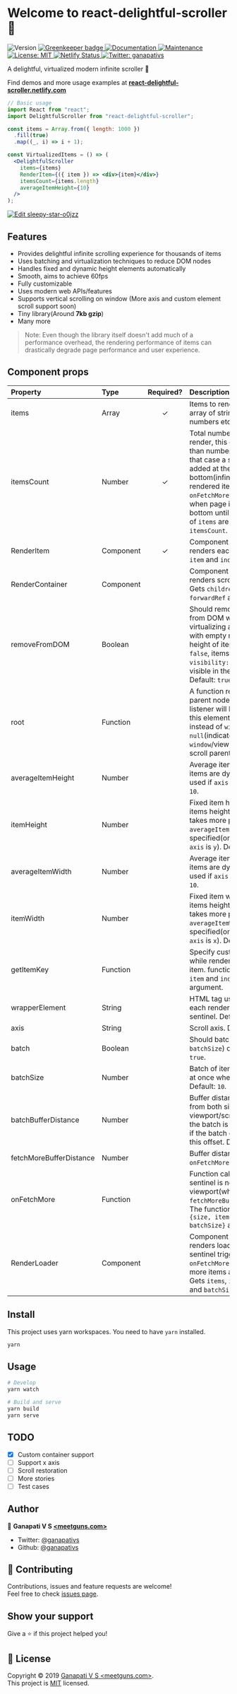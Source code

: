 # Welcome to react-delightful-scroller 👋

<p>
  <img alt="Version" src="https://img.shields.io/npm/v/react-delightful-scroller.svg">
  <a href="https://greenkeeper.io/">
    <img alt="Greenkeeper badge" src="https://badges.greenkeeper.io/ganapativs/react-delightful-scroller.svg" target="_blank" />
  </a>
  <a href="https://github.com/ganapativs/react-delightful-scroller#readme">
    <img alt="Documentation" src="https://img.shields.io/badge/documentation-yes-brightgreen.svg" target="_blank" />
  </a>
  <a href="https://github.com/ganapativs/react-delightful-scroller/graphs/commit-activity">
    <img alt="Maintenance" src="https://img.shields.io/badge/Maintained%3F-yes-green.svg" target="_blank" />
  </a>
  <a href="https://github.com/ganapativs/react-delightful-scroller/blob/master/LICENSE">
    <img alt="License: MIT" src="https://img.shields.io/badge/License-MIT-yellow.svg" target="_blank" />
  </a>
  <a href="https://app.netlify.com/sites/react-delightful-scroller/deploys">
    <img alt="Netlify Status" src="https://api.netlify.com/api/v1/badges/78aa47e6-80f3-4372-aeba-b2fb6bf491bf/deploy-status" target="_blank" />
  </a>
  <a href="https://twitter.com/ganapativs">
    <img alt="Twitter: ganapativs" src="https://img.shields.io/twitter/follow/ganapativs.svg?style=social" target="_blank" />
  </a>
</p>

A delightful, virtualized modern infinite scroller 🎉

Find demos and more usage examples at **[react-delightful-scroller.netlify.com](https://react-delightful-scroller.netlify.com/)**

```jsx
// Basic usage
import React from "react";
import DelightfulScroller from "react-delightful-scroller";

const items = Array.from({ length: 1000 })
  .fill(true)
  .map((_, i) => i + 1);

const VirtualizedItems = () => (
  <DelightfulScroller
    items={items}
    RenderItem={({ item }) => <div>{item}</div>}
    itemsCount={items.length}
    averageItemHeight={10}
  />
);
```

[![Edit sleepy-star-o0jzz](https://codesandbox.io/static/img/play-codesandbox.svg)](https://codesandbox.io/s/sleepy-star-o0jzz?fontsize=12)

## Features

- Provides delightful infinite scrolling experience for thousands of items
- Uses batching and virtualization techniques to reduce DOM nodes
- Handles fixed and dynamic height elements automatically
- Smooth, aims to achieve 60fps
- Fully customizable
- Uses modern web APIs/features
- Supports vertical scrolling on window (More axis and custom element scroll support soon)
- Tiny library(Around **7kb gzip**)
- Many more

> Note: Even though the library itself doesn't add much of a performance overhead, the rendering performance of items can drastically degrade page performance and user experience.

## Component props

| Property | Type | Required? | Description |
|:---|:---|:---:|:---|
| items | Array | ✓ | Items to render, can be array of strings, objects or numbers etc. |
| itemsCount | Number | ✓ | Total number of items to render, this can be larger than number of `items`, in that case a sentinel is added at the bottom(infinite scroll) of rendered items and `onFetchMore` is triggered when page is scrolled to bottom until the number of `items` are equal to the `itemsCount`. |
| RenderItem | Component | ✓ | Component which renders each item. Gets `item` and `index` as prop. |
| RenderContainer | Component |  | Component which renders scroll container. Gets `children` and `forwardRef` as prop. |
| removeFromDOM | Boolean |  | Should remove/add items from DOM while virtualizing and replace with empty node of same height of item. If set to `false`, items will be set to `visibility: hidden;` if not visible in the viewport. Default: `true`. |
| root | Function |  | A function returning scroll parent node. Scroll listener will be attached to this element(if provided) instead of `window`. Default: `null`(indicates `window`/viewport is the scroll parent). |
| averageItemHeight | Number |  | Average item height if the items are dynamic(only used if `axis` is `y`). Default: `10`. |
| itemHeight | Number |  | Fixed item height if the items height is fixed. This takes more priority over `averageItemHeight` if specified(only used if `axis` is `y`). Default: `null`. |
| averageItemWidth | Number |  | Average item width if the items are dynamic(only used if `axis` is `x`). Default: `10`. |
| itemWidth | Number |  | Fixed item width if the items height is fixed. This takes more priority over `averageItemWidth` if specified(only used if `axis` is `x`). Default: `null`. |
| getItemKey | Function |  | Specify custom `key` prop while rendering each item. function receives `item` and `index` as argument. |
| wrapperElement | String |  | HTML tag used to wrap each rendered item and sentinel. Default: `div`. |
| axis | String |  | Scroll axis. Default: `y`. |
| batch | Boolean |  | Should batch items(check `batchSize`) or not. Default: `true`. |
| batchSize | Number |  | Batch of items to render at once when virtualizing. Default: `10`. |
| batchBufferDistance | Number |  | Buffer distance of batch from both side of viewport/scrollable node. the batch is only rendered if the batch overlaps with this offset. Default: `250`. |
| fetchMoreBufferDistance | Number |  | Buffer distance to trigger `onFetchMore`. Default: `500`. |
| onFetchMore | Function |  | Function called when sentinel is near the viewport(when it crosses `fetchMoreBufferDistance`). The function receives `{size, itemsCount, batchSize}` as argument. |
| RenderLoader | Component |  | Component which renders loader when sentinel triggers `onFetchMore`(basically, more items are loading). Gets `items`, `itemsCount` and `batchSize` as prop. |

## Install

This project uses yarn workspaces. You need to have `yarn` installed.

```sh
yarn
```

## Usage

```sh
# Develop
yarn watch
```

```sh
# Build and serve
yarn build
yarn serve
```

## TODO

- [x] Custom container support
- [ ] Support x axis
- [ ] Scroll restoration
- [ ] More stories
- [ ] Test cases

## Author

👤 **Ganapati V S [<meetguns.com>](meetguns.com)**

* Twitter: [@ganapativs](https://twitter.com/ganapativs)
* Github: [@ganapativs](https://github.com/ganapativs)

## 🤝 Contributing

Contributions, issues and feature requests are welcome!<br />Feel free to check [issues page](https://github.com/ganapativs/react-delightful-scroller/issues).

## Show your support

Give a ⭐️ if this project helped you!

## 📝 License

Copyright © 2019 [Ganapati V S <meetguns.com>](https://github.com/ganapativs).<br />
This project is [MIT](https://github.com/ganapativs/react-delightful-scroller/blob/master/LICENSE) licensed.
